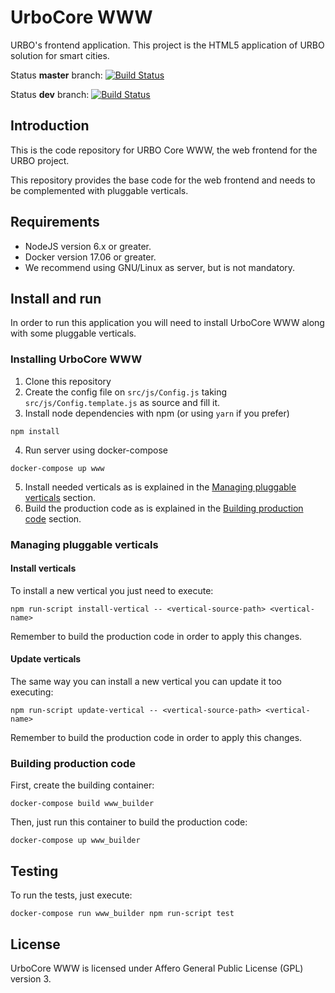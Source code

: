 # UrboCore WWW
URBO's frontend application. This project is the HTML5 application of URBO solution for smart cities.

Status **master** branch: [![Build Status](http://jenkins.geographica.gs/buildStatus/icon?job=UrboCore-www/master)](http://jenkins.geographica.gs/job/UrboCore-www/job/master/)

Status **dev** branch: [![Build Status](http://jenkins.geographica.gs/buildStatus/icon?job=UrboCore-www/dev)](http://jenkins.geographica.gs/job/UrboCore-www/job/dev/)

## Introduction
This is the code repository for URBO Core WWW, the web frontend for the URBO project.

This repository provides the base code for the web frontend and needs to be complemented with pluggable verticals.


## Requirements
* NodeJS version 6.x or greater.
* Docker version 17.06 or greater.
* We recommend using GNU/Linux as server, but is not mandatory.


## Install and run
In order to run this application you will need to install UrboCore WWW along with some pluggable verticals.

### Installing UrboCore WWW
1. Clone this repository
2. Create the config file on `src/js/Config.js` taking `src/js/Config.template.js` as source and fill it.
3. Install node dependencies with npm (or using `yarn` if you prefer)
```
npm install
```
4. Run server using docker-compose
```
docker-compose up www
```
5. Install needed verticals as is explained in the [Managing pluggable verticals](#managing-pluggable-verticals) section.
6. Build the production code as is explained in the [Building production code](#building-production-code) section.

### Managing pluggable verticals

#### Install verticals
To install a new vertical you just need to execute:
```
npm run-script install-vertical -- <vertical-source-path> <vertical-name>
```

Remember to build the production code in order to apply this changes.

#### Update verticals
The same way you can install a new vertical you can update it too executing:
```
npm run-script update-vertical -- <vertical-source-path> <vertical-name>
```

Remember to build the production code in order to apply this changes.


### Building production code
First, create the building container:
```
docker-compose build www_builder
```
Then, just run this container to build the production code:
```
docker-compose up www_builder
```


## Testing
To run the tests, just execute:
```
docker-compose run www_builder npm run-script test
```


## License

UrboCore WWW is licensed under Affero General Public License (GPL) version 3.
